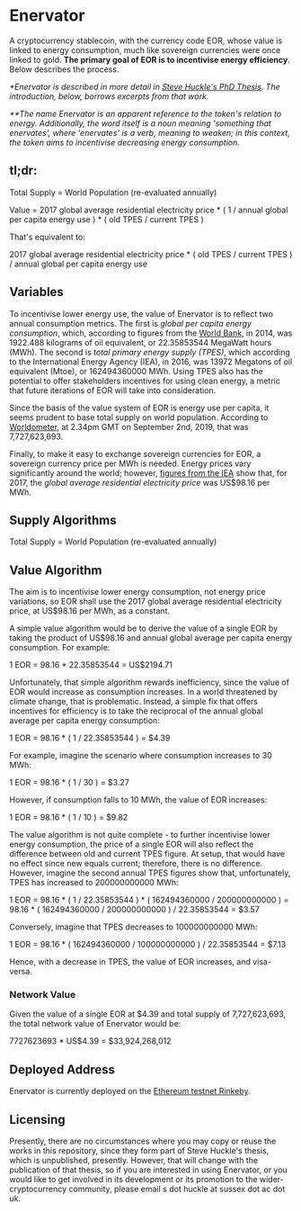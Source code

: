 # Enervator

A cryptocurrency stablecoin, with the currency code EOR, whose value is linked to energy consumption, much like sovereign currencies were once linked to gold. **The primary goal of EOR is to incentivise energy efficiency**. Below describes the process.

_*Enervator is described in more detail in [Steve Huckle's PhD Thesis](https://glowkeeper.github.io/PhDWorks/). The introduction, below, borrows excerpts from that work._

_**The name Enervator is an apparent reference to the token's relation to energy. Additionally, the word itself is a noun meaning 'something that enervates', where 'enervates' is a verb, meaning to weaken; in this context, the token aims to incentivise decreasing energy consumption._

## tl;dr:

Total Supply = World Population (re-evaluated annually)

Value = 2017 global average residential electricity price * ( 1 / annual global per capita energy use ) * ( old TPES / current TPES )

That's equivalent to:

2017 global average residential electricity price * ( old TPES / current TPES ) / annual global per capita energy use

## Variables

To incentivise lower energy use, the value of Enervator is to reflect two annual consumption metrics. The first is _global per capita energy consumption_, which, according to figures from the [World Bank](https://data.worldbank.org/indicator/EG.USE.PCAP.KG.OE), in 2014, was 1922.488 kilograms of oil equivalent, or 22.35853544 MegaWatt hours (MWh). The second is _total primary energy supply (TPES)_, which according to the International Energy Agency (IEA), in 2016, was 13972 Megatons of oil equivalent (Mtoe), or 162494360000 MWh. Using TPES also has the potential to offer stakeholders incentives for using clean energy, a metric that future iterations of EOR will take into consideration.

Since the basis of the value system of EOR is energy use per capita, it seems prudent to base total supply on world population. According to [Worldometer](https://www.worldometers.info/world-population/), at 2.34pm GMT on September 2nd, 2019, that was 7,727,623,693.

Finally, to make it easy to exchange sovereign currencies for EOR, a sovereign currency price per MWh is needed. Energy prices vary significantly around the world; however, [figures from the IEA](https://www.iea.org/statistics/prices/) show that, for 2017, the _global average residential electricity price_ was US$98.16 per MWh.

## Supply Algorithms

Total Supply = World Population (re-evaluated annually)

## Value Algorithm

The aim is to incentivise lower energy consumption, not energy price variations, so EOR shall use the 2017 global average residential electricity price, at US$98.16 per MWh, as a constant.

A simple value algorithm would be to derive the value of a single EOR by taking the product of US$98.16 and annual global average per capita energy consumption. For example:

1 EOR = 98.16 * 22.35853544 = US$2194.71

Unfortunately, that simple algorithm rewards inefficiency, since the value of EOR would increase as consumption increases. In a world threatened by climate change, that is problematic. Instead, a simple fix that offers incentives for efficiency is to take the reciprocal of the annual global average per capita energy consumption:

1 EOR = 98.16 * ( 1 / 22.35853544 ) = $4.39

For example, imagine the scenario where consumption increases to 30 MWh:

1 EOR = 98.16 * ( 1 / 30 ) = $3.27

However, if consumption falls to 10 MWh, the value of EOR increases:

1 EOR = 98.16 * ( 1 / 10 ) = $9.82

The value algorithm is not quite complete - to further incentivise lower energy consumption, the price of a single EOR will also reflect the difference between old and current TPES figure. At setup, that would have no effect since new equals current; therefore, there is no difference. However, imagine the second annual TPES figures show that, unfortunately, TPES has increased to 200000000000 MWh:

1 EOR = 98.16 * ( 1 / 22.35853544 ) * ( 162494360000 / 200000000000 ) = 98.16 * ( 162494360000 / 200000000000 ) / 22.35853544  = $3.57

Conversely, imagine that TPES decreases to 100000000000 MWh:

1 EOR = 98.16 * ( 162494360000 / 100000000000 ) / 22.35853544 = $7.13

Hence, with a decrease in TPES, the value of EOR increases, and visa-versa.

### Network Value

Given the value of a single EOR at $4.39 and total supply of 7,727,623,693, the total network value of Enervator would be:

7727623693 * US$4.39 = $33,924,268,012

## Deployed Address

Enervator is currently deployed on the [Ethereum testnet Rinkeby](https://rinkeby.etherscan.io/address/0x0e57aa96b255e182896abd98c8015ffa6db9fe42).

## Licensing

Presently, there are no circumstances where you may copy or reuse the works in this repository, since they form part of Steve Huckle's thesis, which is unpublished, presently. However, that will change with the publication of that thesis, so if you are interested in using Enervator, or you would like to get involved in its development or its promotion to the wider-cryptocurrency community, please email s dot huckle at sussex dot ac dot uk.
